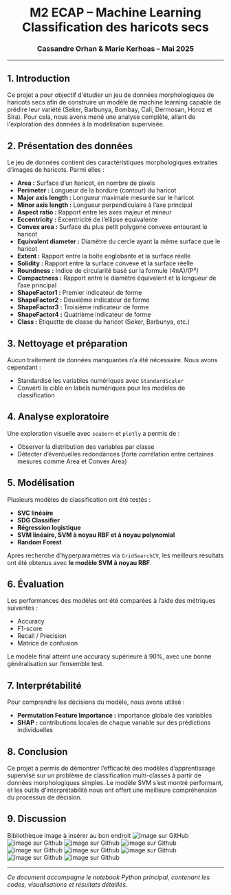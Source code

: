 <!DOCTYPE html>
<html lang="fr">
<head>
  <meta charset="UTF-8">
</head>
<body>
  <h1 align="center">M2 ECAP – Machine Learning<br>Classification des haricots secs</h1>
  <h3 align="center">Cassandre Orhan & Marie Kerhoas – Mai 2025</h3>
  <hr>

  <h2>1. Introduction</h2>
  <p>
    Ce projet a pour objectif d'étudier un jeu de données morphologiques de haricots secs afin de construire un modèle de machine learning capable de prédire leur variété (Seker, Barbunya, Bombay, Cali, Dermosan, Horoz et Sira).
    Pour cela, nous avons mené une analyse complète, allant de l'exploration des données à la modélisation supervisée.
  </p>

  <h2>2. Présentation des données</h2>
  <p>
    Le jeu de données contient des caractéristiques morphologiques extraites d’images de haricots. Parmi elles :
  </p>
  <ul>
  <li><b>Area :</b> Surface d’un haricot, en nombre de pixels</li>
  <li><b>Perimeter :</b> Longueur de la bordure (contour) du haricot</li>
  <li><b>Major axis length :</b> Longueur maximale mesurée sur le haricot</li>
  <li><b>Minor axis length :</b> Longueur perpendiculaire à l’axe principal</li>
  <li><b>Aspect ratio :</b> Rapport entre les axes majeur et mineur</li>
  <li><b>Eccentricity :</b> Excentricité de l’ellipse équivalente</li>
  <li><b>Convex area :</b> Surface du plus petit polygone convexe entourant le haricot</li>
  <li><b>Equivalent diameter :</b> Diamètre du cercle ayant la même surface que le haricot</li>
  <li><b>Extent :</b> Rapport entre la boîte englobante et la surface réelle</li>
  <li><b>Solidity :</b> Rapport entre la surface convexe et la surface réelle</li>
  <li><b>Roundness :</b> Indice de circularité basé sur la formule (4πA)/(P²)</li>
  <li><b>Compactness :</b> Rapport entre le diamètre équivalent et la longueur de l’axe principal</li>
  <li><b>ShapeFactor1 :</b> Premier indicateur de forme</li>
  <li><b>ShapeFactor2 :</b> Deuxième indicateur de forme</li>
  <li><b>ShapeFactor3 :</b> Troisième indicateur de forme</li>
  <li><b>ShapeFactor4 :</b> Quatrième indicateur de forme</li>
  <li><b>Class :</b> Étiquette de classe du haricot (Seker, Barbunya, etc.)</li>
</ul>

  <h2>3. Nettoyage et préparation</h2>
  <p>
    Aucun traitement de données manquantes n’a été nécessaire. Nous avons cependant :
  </p>
  <ul>
    <li>Standardisé les variables numériques avec <code>StandardScaler</code></li>
    <li>Converti la cible en labels numériques pour les modèles de classification</li>
  </ul>

  <h2>4. Analyse exploratoire</h2>
  <p>
    Une exploration visuelle avec <code>seaborn</code> et <code>plotly</code> a permis de :
  </p>
  <ul>
    <li>Observer la distribution des variables par classe</li>
    <li>Détecter d’éventuelles redondances (forte corrélation entre certaines mesures comme Area et Convex Area)</li>
    
  </ul>

  <h2>5. Modélisation</h2>
  <p>
    Plusieurs modèles de classification ont été testés :
  </p>
  <ul>
    <li><b>SVC linéaire</b></li>
    <li><b>SDG Classifier</b></li>
    <li><b>Régression logistique</b></li>
    <li><b>SVM linéaire, SVM à noyau RBF et à noyau polynomial</b></li>
    <li><b>Random Forest</b></li>
    
  </ul>
  <p>
    Après recherche d’hyperparamètres via <code>GridSearchCV</code>, les meilleurs résultats ont été obtenus avec <b>le modèle SVM à noyau RBF</b>.
  </p>

  <h2>6. Évaluation</h2>
  <p>
    Les performances des modèles ont été comparées à l’aide des métriques suivantes :
  </p>
  <ul>
    <li>Accuracy</li>
    <li>F1-score</li>
    <li>Recall / Precision</li>
    <li>Matrice de confusion</li>
  </ul>
  <p>
    Le modèle final atteint une accuracy supérieure à 90%, avec une bonne généralisation sur l’ensemble test.
  </p>

  <h2>7. Interprétabilité</h2>
  <p>
    Pour comprendre les décisions du modèle, nous avons utilisé :
  </p>
  <ul>
    <li><b>Permutation Feature Importance :</b> importance globale des variables</li>
    <li><b>SHAP :</b> contributions locales de chaque variable sur des prédictions individuelles</li>
  </ul> 
  </p>
    
  <h2>8. Conclusion</h2>
  <p>
    Ce projet a permis de démontrer l’efficacité des modèles d’apprentissage supervisé sur un problème de classification multi-classes à partir de données morphologiques simples.
    Le modèle SVM s’est montré performant, et les outils d’interprétabilité nous ont offert une meilleure compréhension du processus de décision.
  </p>

  <h2>9. Discussion </h2>
  <p>
  </p>

  Bibliothèque image à insérer au bon endroit 
    ![image sur GitHub](https://github.com/user-attachments/assets/8c600652-d86f-467e-9afa-e066f6021eac)
   ![image sur Github](https://github.com/user-attachments/assets/d69ed21a-e44b-4f1c-9fa1-680ec2631136)
   ![image sur Github](https://github.com/user-attachments/assets/56ee4ead-f014-4ed6-ad39-43f181eb9f1a)
   ![image sur Github](https://github.com/user-attachments/assets/35316831-13de-48b1-a1a8-06216aa06e2d)
   ![image sur Github](https://github.com/user-attachments/assets/02288ec1-1717-4338-9b87-a38f96a9021d)
   ![image sur Github](https://github.com/user-attachments/assets/c58f0158-211c-4105-8e2c-6ecfc3453f30)
   ![image sur Github](https://github.com/user-attachments/assets/88600098-2b60-44f7-9df5-f6c9be8e370d)
   ![image sur Github](https://github.com/user-attachments/assets/64289d40-2799-474a-99d8-30c10c411155)
   ![image sur Github](https://github.com/user-attachments/assets/70d19798-b7bb-415c-9053-a5ac9e358364)

  <hr>
  <p><i>Ce document accompagne le notebook Python principal, contenant les codes, visualisations et résultats détaillés.</i></p>
</body>
</html>
